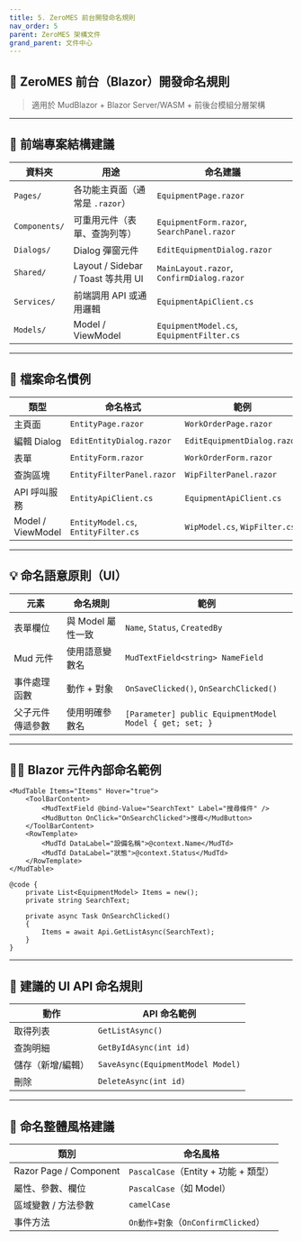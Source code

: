 ```yaml
---
title: 5. ZeroMES 前台開發命名規則
nav_order: 5
parent: ZeroMES 架構文件
grand_parent: 文件中心
---
```


## 🎨 ZeroMES 前台（Blazor）開發命名規則

> 適用於 MudBlazor + Blazor Server/WASM + 前後台模組分層架構

---

## 🧱 前端專案結構建議

| 資料夾 | 用途 | 命名建議 |
|--------|------|----------|
| `Pages/` | 各功能主頁面（通常是 `.razor`） | `EquipmentPage.razor` |
| `Components/` | 可重用元件（表單、查詢列等） | `EquipmentForm.razor`, `SearchPanel.razor` |
| `Dialogs/` | Dialog 彈窗元件 | `EditEquipmentDialog.razor` |
| `Shared/` | Layout / Sidebar / Toast 等共用 UI | `MainLayout.razor`, `ConfirmDialog.razor` |
| `Services/` | 前端調用 API 或通用邏輯 | `EquipmentApiClient.cs` |
| `Models/` | Model / ViewModel | `EquipmentModel.cs`, `EquipmentFilter.cs` |

---

## 📁 檔案命名慣例

| 類型 | 命名格式 | 範例 |
|------|----------|------|
| 主頁面 | `EntityPage.razor` | `WorkOrderPage.razor` |
| 編輯 Dialog | `EditEntityDialog.razor` | `EditEquipmentDialog.razor` |
| 表單 | `EntityForm.razor` | `WorkOrderForm.razor` |
| 查詢區塊 | `EntityFilterPanel.razor` | `WipFilterPanel.razor` |
| API 呼叫服務 | `EntityApiClient.cs` | `EquipmentApiClient.cs` |
| Model / ViewModel | `EntityModel.cs`, `EntityFilter.cs` | `WipModel.cs`, `WipFilter.cs` |

---

## 💡 命名語意原則（UI）

| 元素 | 命名規則 | 範例 |
|------|-----------|------|
| 表單欄位 | 與 Model 屬性一致 | `Name`, `Status`, `CreatedBy` |
| Mud 元件 | 使用語意變數名 | `MudTextField<string> NameField` |
| 事件處理函數 | 動作 + 對象 | `OnSaveClicked()`, `OnSearchClicked()` |
| 父子元件傳遞參數 | 使用明確參數名 | `[Parameter] public EquipmentModel Model { get; set; }` |

---

## 🧑‍💻 Blazor 元件內部命名範例

```razor
<MudTable Items="Items" Hover="true">
    <ToolBarContent>
        <MudTextField @bind-Value="SearchText" Label="搜尋條件" />
        <MudButton OnClick="OnSearchClicked">搜尋</MudButton>
    </ToolBarContent>
    <RowTemplate>
        <MudTd DataLabel="設備名稱">@context.Name</MudTd>
        <MudTd DataLabel="狀態">@context.Status</MudTd>
    </RowTemplate>
</MudTable>

@code {
    private List<EquipmentModel> Items = new();
    private string SearchText;

    private async Task OnSearchClicked()
    {
        Items = await Api.GetListAsync(SearchText);
    }
}
```

---

## 🔧 建議的 UI API 命名規則

| 動作 | API 命名範例 |
|------|----------------|
| 取得列表 | `GetListAsync()` |
| 查詢明細 | `GetByIdAsync(int id)` |
| 儲存（新增/編輯） | `SaveAsync(EquipmentModel Model)` |
| 刪除 | `DeleteAsync(int id)` |

---

## 🧾 命名整體風格建議

| 類別 | 命名風格 |
|------|----------|
| Razor Page / Component | `PascalCase`（Entity + 功能 + 類型） |
| 屬性、參數、欄位 | `PascalCase`（如 Model） |
| 區域變數 / 方法參數 | `camelCase` |
| 事件方法 | `On動作+對象`（`OnConfirmClicked`） |
